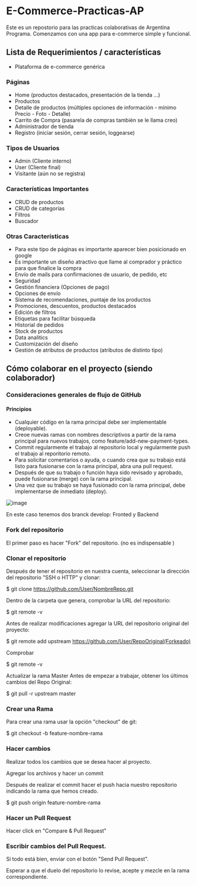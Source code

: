 # E-Commerce-Practicas-AP
Este es un repostorio para las practicas colaborativas de Argentina Programa. Comenzamos con una app para e-commerce simple y funcional.

## Lista de Requerimientos / características

* Plataforma de e-commerce genérica  

### Páginas
* Home (productos destacados, presentación de la tienda ...)
* Productos
* Detalle de productos (múltiples opciones de información - mínimo Precio - Foto - Detalle)
* Carrito de Compra (pasarela de compras también se le llama creo)
* Administrador de tienda
* Registro (iniciar sesión, cerrar sesión, loggearse)

### Tipos de Usuarios
* Admin (Cliente interno)
* User (Cliente final)
* Visitante (aún no se registra)

### Características Importantes
* CRUD de productos
* CRUD de categorías
* Filtros
* Buscador

### Otras Características
* Para este tipo de páginas es importante aparecer bien posicionado en google
* Es importante un diseño atractivo que llame al comprador y práctico para que finalice la compra 
* Envío de mails para confirmaciones de usuario, de pedido, etc
* Seguridad
* Gestión financiera (Opciones de pago)
* Opciones de envío 
* Sistema de recomendaciones, puntaje de los productos
* Promociones, descuentos, productos destacados
* Edición de filtros
* Etiquetas para facilitar búsqueda
* Historial de pedidos
* Stock de productos
* Data analitics
* Customización del diseño
* Gestión de atributos de productos (atributos de distinto tipo)

## Cómo colaborar en el proyecto (siendo colaborador)

### Consideraciones generales de flujo de GitHub
#### Principios

* Cualquier código en la rama principal debe ser implementable (deployable).
* Creoe nuevas ramas con nombres descriptivos a partir de la rama principal para nuevos trabajos, como  feature/add-new-payment-types.
* Commit regularmente el trabajo al repositorio local y regularmente push el trabajo al reporitorio remoto.
* Para solicitar comentarios o ayuda, o cuando crea que su trabajo está listo para fusionarse con la rama principal, abra una  pull request.
* Después de que su trabajo o función haya sido revisado y aprobado, puede fusionarse (merge) con la rama principal.
* Una vez que su trabajo se haya fusionado con la rama principal, debe implementarse de inmediato (deploy).

![image](https://user-images.githubusercontent.com/76185921/194557412-04c89fc3-e3a6-43a9-834b-bc6d8daf2ceb.png)


En este caso tenemos dos branck develop: Fronted y Backend


### Fork del repositorio
El primer paso es hacer "Fork" del repositorio. (no es indispensable )

### Clonar el repositorio
Después de tener el repositorio en nuestra cuenta, seleccionar la dirección del repositorio "SSH o HTTP" y clonar:

$ git clone https://github.com/User/NombreRepo.git

Dentro de la carpeta que genera, comprobar la URL del repositorio:

$ git remote -v

Antes de realizar modificaciones agregar la URL del repositorio original del proyecto:

$ git remote add upstream https://github.com/User/RepoOriginal(Forkeado)

Comprobar

$ git remote -v

Actualizar la rama Master
Antes de empezar a trabajar, obtener los últimos cambios del Repo Original:

$ git pull -r upstream master

### Crear una Rama
Para crear una rama usar la opción "checkout" de git:

$ git checkout -b feature-nombre-rama

### Hacer cambios
Realizar todos los cambios que se desea hacer al proyecto.

Agregar los archivos y hacer un commit

Después de realizar el commit hacer el push hacia nuestro repositorio indicando la rama que hemos creado.

$ git push origin feature-nombre-rama

### Hacer un Pull Request
Hacer click en "Compare & Pull Request"

### Escribir cambios del Pull Request.

Si todo está bien, enviar con el botón "Send Pull Request".

Esperar a que el duelo del repositorio lo revise, acepte y mezcle en la rama correspondiente.
